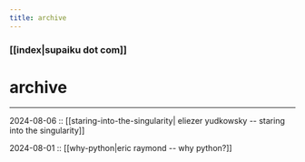 ```yaml
---
title: archive
---
```


### [[index|supaiku dot com]]

<h1 href="" onclick="document.getElementById('darkmode-toggle').click(); return false;">
archive
</h1>


---

2024-08-06 :: [[staring-into-the-singularity| eliezer yudkowsky -- staring into the singularity]]

2024-08-01 :: [[why-python|eric raymond -- why python?]]


